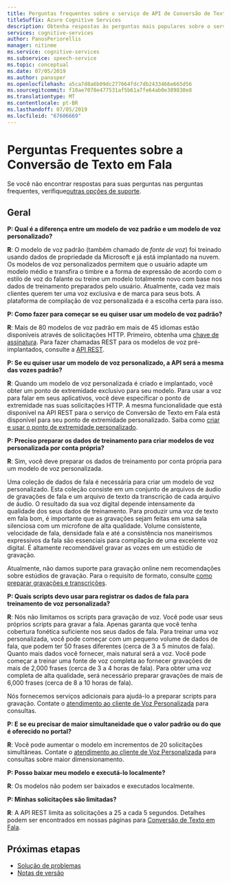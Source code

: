 ```yaml
---
title: Perguntas frequentes sobre o serviço de API de Conversão de Texto em Fala no Azure
titleSuffix: Azure Cognitive Services
description: Obtenha respostas às perguntas mais populares sobre o serviço de API de Conversão de Texto em Fala.
services: cognitive-services
author: PanosPeriorellis
manager: nitinme
ms.service: cognitive-services
ms.subservice: speech-service
ms.topic: conceptual
ms.date: 07/05/2019
ms.author: panosper
ms.openlocfilehash: a5ca7d8a6b09dc277664fdc7db2433466e665d56
ms.sourcegitcommit: f10ae7078e477531af5b61a7fe64ab0e389830e8
ms.translationtype: MT
ms.contentlocale: pt-BR
ms.lasthandoff: 07/05/2019
ms.locfileid: "67606669"
---
```

# <a name="text-to-speech-frequently-asked-questions"></a>Perguntas Frequentes sobre a Conversão de Texto em Fala

Se você não encontrar respostas para suas perguntas nas perguntas frequentes, verifique[outras opções de suporte](support.md).

## <a name="general"></a>Geral

**P: Qual é a diferença entre um modelo de voz padrão e um modelo de voz personalizado?**

**R**: O modelo de voz padrão (também chamado de *fonte de voz*) foi treinado usando dados de propriedade da Microsoft e já está implantado na nuvem. Os modelos de voz personalizados permitem que o usuário adapte um modelo médio e transfira o timbre e a forma de expressão de acordo com o estilo de voz do falante ou treine um modelo totalmente novo com base nos dados de treinamento preparados pelo usuário. Atualmente, cada vez mais clientes querem ter uma voz exclusiva e de marca para seus bots. A plataforma de compilação de voz personalizada é a escolha certa para isso.

**P: Como fazer para começar se eu quiser usar um modelo de voz padrão?**

**R**: Mais de 80 modelos de voz padrão em mais de 45 idiomas estão disponíveis através de solicitações HTTP. Primeiro, obtenha uma [chave de assinatura](https://docs.microsoft.com/azure/cognitive-services/speech-service/get-started). Para fazer chamadas REST para os modelos de voz pré-implantados, consulte a [API REST](https://docs.microsoft.com/azure/cognitive-services/speech-service/rest-apis).

**P: Se eu quiser usar um modelo de voz personalizado, a API será a mesma das vozes padrão?**

**R**: Quando um modelo de voz personalizada é criado e implantado, você obter um ponto de extremidade exclusivo para seu modelo. Para usar a voz para falar em seus aplicativos, você deve especificar o ponto de extremidade nas suas solicitações HTTP. A mesma funcionalidade que está disponível na API REST para o serviço de Conversão de Texto em Fala está disponível para seu ponto de extremidade personalizado. Saiba como [criar e usar o ponto de extremidade personalizado](https://docs.microsoft.com/azure/cognitive-services/speech-service/how-to-customize-voice-font#create-and-use-a-custom-voice-endpoint).

**P: Preciso preparar os dados de treinamento para criar modelos de voz personalizada por conta própria?**

**R**: Sim, você deve preparar os dados de treinamento por conta própria para um modelo de voz personalizada.

Uma coleção de dados de fala é necessária para criar um modelo de voz personalizado. Esta coleção consiste em um conjunto de arquivos de áudio de gravações de fala e um arquivo de texto da transcrição de cada arquivo de áudio. O resultado da sua voz digital depende intensamente da qualidade dos seus dados de treinamento. Para produzir uma voz de texto em fala bom, é importante que as gravações sejam feitas em uma sala silenciosa com um microfone de alta qualidade. Volume consistente, velocidade de fala, densidade fala e até a consistência nos maneirismos expressivos da fala são essenciais para compilação de uma excelente voz digital. É altamente recomendável gravar as vozes em um estúdio de gravação.

Atualmente, não damos suporte para gravação online nem recomendações sobre estúdios de gravação. Para o requisito de formato, consulte [como preparar gravações e transcrições](https://docs.microsoft.com/azure/cognitive-services/speech-service/how-to-custom-voice-create-voice).

**P: Quais scripts devo usar para registrar os dados de fala para treinamento de voz personalizada?**

**R**: Nós não limitamos os scripts para gravação de voz. Você pode usar seus próprios scripts para gravar a fala. Apenas garanta que você tenha cobertura fonética suficiente nos seus dados de fala. Para treinar uma voz personalizada, você pode começar com um pequeno volume de dados de fala, que podem ter 50 frases diferentes (cerca de 3 a 5 minutos de fala). Quanto mais dados você fornecer, mais natural será a voz. Você pode começar a treinar uma fonte de voz completa ao fornecer gravações de mais de 2,000 frases (cerca de 3 a 4 horas de fala). Para obter uma voz completa de alta qualidade, será necessário preparar gravações de mais de 6,000 frases (cerca de 8 a 10 horas de fala).

Nós fornecemos serviços adicionais para ajudá-lo a preparar scripts para gravação. Contate o [atendimento ao cliente de Voz Personalizada](mailto:customvoice@microsoft.com?subject=Inquiries%20about%20scripts%20generation%20for%20Custom%20Voice%20creation) para consultas.

**P: E se eu precisar de maior simultaneidade que o valor padrão ou do que é oferecido no portal?**

**R**: Você pode aumentar o modelo em incrementos de 20 solicitações simultâneas. Contate o [atendimento ao cliente de Voz Personalizada](mailto:customvoice@microsoft.com?subject=Inquiries%20about%20scripts%20generation%20for%20Custom%20Voice%20creation) para consultas sobre maior dimensionamento.

**P: Posso baixar meu modelo e executá-lo localmente?**

**R**: Os modelos não podem ser baixados e executados localmente.

**P: Minhas solicitações são limitadas?**

**R**: A API REST limita as solicitações a 25 a cada 5 segundos. Detalhes podem ser encontrados em nossas páginas para [Conversão de Texto em Fala](text-to-speech.md).

## <a name="next-steps"></a>Próximas etapas

* [Solução de problemas](troubleshooting.md)
* [Notas de versão](releasenotes.md)
